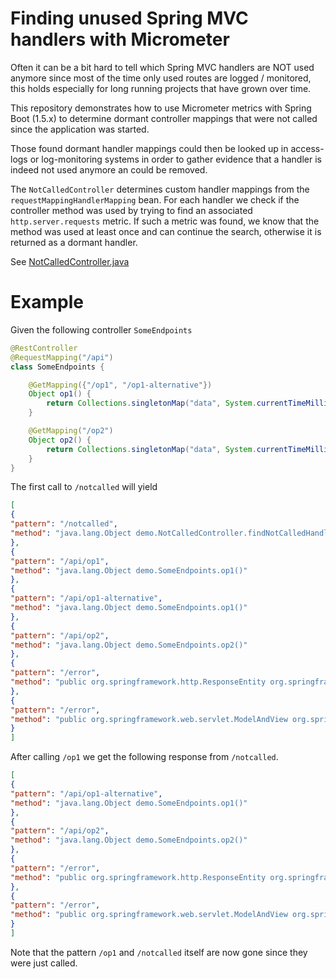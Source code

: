 # Finding unused Spring MVC handlers with Micrometer

Often it can be a bit hard to tell which Spring MVC handlers are NOT used anymore since most 
of the time only used routes are logged / monitored, this holds especially for long running projects 
that have grown over time. 

This repository demonstrates how to use Micrometer metrics with Spring Boot (1.5.x)
to determine dormant controller mappings that were not called since the application was started.

Those found dormant handler mappings could then be looked up in access-logs or log-monitoring systems
in order to gather evidence that a handler is indeed not used anymore an could be removed.

The `NotCalledController` determines custom handler mappings from the `requestMappingHandlerMapping` bean.
For each handler we check if the controller method was used by trying to find an associated `http.server.requests` metric.
If such a metric was found, we know that the method was used at least once and can continue the search, otherwise it is returned as a dormant handler. 

See [NotCalledController.java](src/main/java/demo/NotCalledController.java)

# Example

Given the following controller `SomeEndpoints`
```java
@RestController
@RequestMapping("/api")
class SomeEndpoints {

    @GetMapping({"/op1", "/op1-alternative"})
    Object op1() {
        return Collections.singletonMap("data", System.currentTimeMillis());
    }

    @GetMapping("/op2")
    Object op2() {
        return Collections.singletonMap("data", System.currentTimeMillis());
    }
}
```

The first call to `/notcalled` will yield 
```json
[
{
"pattern": "/notcalled",
"method": "java.lang.Object demo.NotCalledController.findNotCalledHandlers()"
},
{
"pattern": "/api/op1",
"method": "java.lang.Object demo.SomeEndpoints.op1()"
},
{
"pattern": "/api/op1-alternative",
"method": "java.lang.Object demo.SomeEndpoints.op1()"
},
{
"pattern": "/api/op2",
"method": "java.lang.Object demo.SomeEndpoints.op2()"
},
{
"pattern": "/error",
"method": "public org.springframework.http.ResponseEntity org.springframework.boot.autoconfigure.web.BasicErrorController.error(javax.servlet.http.HttpServletRequest)"
},
{
"pattern": "/error",
"method": "public org.springframework.web.servlet.ModelAndView org.springframework.boot.autoconfigure.web.BasicErrorController.errorHtml(javax.servlet.http.HttpServletRequest,javax.servlet.http.HttpServletResponse)"
}
]
```

After calling `/op1` we get the following response from `/notcalled`.
```json
[
{
"pattern": "/api/op1-alternative",
"method": "java.lang.Object demo.SomeEndpoints.op1()"
},
{
"pattern": "/api/op2",
"method": "java.lang.Object demo.SomeEndpoints.op2()"
},
{
"pattern": "/error",
"method": "public org.springframework.http.ResponseEntity org.springframework.boot.autoconfigure.web.BasicErrorController.error(javax.servlet.http.HttpServletRequest)"
},
{
"pattern": "/error",
"method": "public org.springframework.web.servlet.ModelAndView org.springframework.boot.autoconfigure.web.BasicErrorController.errorHtml(javax.servlet.http.HttpServletRequest,javax.servlet.http.HttpServletResponse)"
}
]
```
Note that the pattern `/op1` and `/notcalled` itself are now gone since they were just called.
